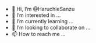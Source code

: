 - 👋 Hi, I’m @HaruchieSanzu
- 👀 I’m interested in ...
- 🌱 I’m currently learning ...
- 💞️ I’m looking to collaborate on ...
- 📫 How to reach me ...

<!---
HaruchieSanzu/HaruchieSanzu is a ✨ special ✨ repository because its `README.md` (this file) appears on your GitHub profile.
You can click the Preview link to take a look at your changes.
--->
